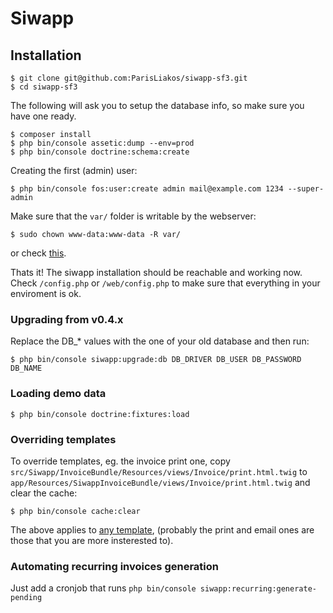 Siwapp
======

## Installation

    $ git clone git@github.com:ParisLiakos/siwapp-sf3.git
    $ cd siwapp-sf3

The following will ask you to setup the database info, so make sure you have one
ready.

    $ composer install
    $ php bin/console assetic:dump --env=prod
    $ php bin/console doctrine:schema:create

Creating the first (admin) user:

    $ php bin/console fos:user:create admin mail@example.com 1234 --super-admin

Make sure that the `var/` folder is writable by the webserver:

    $ sudo chown www-data:www-data -R var/

or check [this](https://symfony.com/doc/current/book/installation.html#book-installation-permissions).

Thats it!
The siwapp installation should be reachable and working now.
Check `/config.php` or `/web/config.php` to make sure that everything in your
enviroment is ok.

### Upgrading from v0.4.x

Replace the DB_* values with the one of your old database and then run:

    $ php bin/console siwapp:upgrade:db DB_DRIVER DB_USER DB_PASSWORD DB_NAME


### Loading demo data

    $ php bin/console doctrine:fixtures:load

### Overriding templates

To override templates, eg. the invoice print one, copy
`src/Siwapp/InvoiceBundle/Resources/views/Invoice/print.html.twig` to `app/Resources/SiwappInvoiceBundle/views/Invoice/print.html.twig` and clear the
cache:

    $ php bin/console cache:clear

The above applies to [any template](https://symfony.com/doc/current/book/templating.html#overriding-bundle-templates),
(probably the print and email ones are those that you are more insterested to).

### Automating recurring invoices generation

Just add a cronjob that runs `php bin/console siwapp:recurring:generate-pending`
